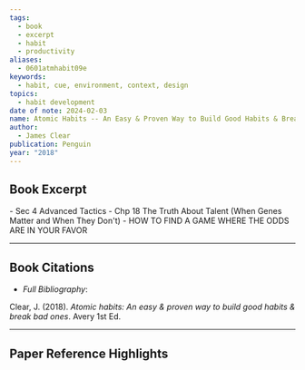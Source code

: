 ```yaml
---
tags:
  - book
  - excerpt
  - habit
  - productivity
aliases:
  - 0601atmhabit09e
keywords:
  - habit, cue, environment, context, design
topics:
  - habit development
date of note: 2024-02-03
name: Atomic Habits -- An Easy & Proven Way to Build Good Habits & Break Bad Ones
author:
  - James Clear
publication: Penguin
year: "2018"
---
```


## Book Excerpt

> 

\- Sec 4 Advanced Tactics
\- Chp 18 The Truth About Talent (When Genes Matter and When They Don't)
\- HOW TO FIND A GAME WHERE THE ODDS ARE IN YOUR FAVOR



----------
## Book Citations

- *Full Bibliography*:

Clear, J. (2018). _Atomic habits: An easy & proven way to build good habits & break bad ones_. Avery 1st Ed.


-----------
##  Paper Reference Highlights
